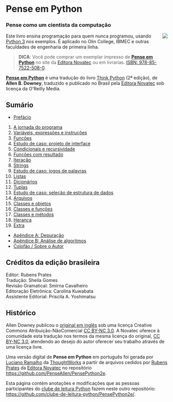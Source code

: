 # Pense em Python

### Pense como um cientista da computação

<a href="https://novatec.com.br/livros/pense-em-python/"><img src="https://github.com/PenseAllen/PensePython2e/raw/master/img/Capa_PenseEmPython167x232.png" align="right" style="margin-left: 20px;"></a>

Este livro ensina programação para quem nunca programou, usando [Python 3](https://www.python.org/) nos exemplos. É aplicado no Olin College, IBMEC e outras faculdades de engenharia de primeira linha.

> __DICA__: Você pode comprar um exemplar impresso de [__Pense em Python__](https://novatec.com.br/livros/pense-em-python/) no site da [Editora Novatec](https://novatec.com.br/livros/pense-em-python/) ou em livrarias. [ISBN: 978-85-7522-508-0](https://novatec.com.br/livros/pense-em-python/).

[__Pense em Python__](https://novatec.com.br/livros/pense-em-python/) é uma tradução do livro [Think Python](http://shop.oreilly.com/product/0636920045267.do) (2ª edição), de __Allen B. Downey__, traduzido e publicado no Brasil pela [Editora Novatec](https://novatec.com.br) sob licença da O'Reilly Media.

## Sumário

* [Prefácio](00-prefacio.md)


1. [A jornada do programa](01-jornada.md)
2. [Variáveis, expressões e instruções](02-vars-expr-instr.md)
3. [Funções](03-funcoes.md)
4. [Estudo de caso: projeto de interface](04-caso-interface.md)
5. [Condicionais e recursividade](05-cond-recur.md)
6. [Funções com resultado](06-funcoes-result.md)
7. [Iteração](07-iteracao.md)
8. [Strings](08-strings.md)
9. [Estudo de caso: jogos de palavras](09-caso-palavras.md)
10. [Listas](10-listas.md)
11. [Dicionários](11-dicionarios.md)
12. [Tuplas](12-tuplas.md)
13. [Estudo de caso: seleção de estrutura de dados](13-caso-estruturas.md)
14. [Arquivos](14-arquivos.md)
15. [Classes e objetos](15-classes-objetos.md)
16. [Classes e funções](16-classes-funcoes.md)
17. [Classes e métodos](17-classes-metodos.md)
18. [Herança](18-heranca.md)
19. [Extra](19-extra.md)


* [Apêndice A: Depuração](A-depuracao.md)
* [Apêndice B: Análise de algoritmos](B-analise-algorit.md)
* [Colofão / Sobre o Autor](C-colofao-autor.md)

## Créditos da edição brasileira

Editor: Rubens Prates<br>
Tradução: Sheila Gomes<br>
Revisão Gramatical: Smirna Cavalheiro<br>
Editoração Eletrônica: Carolina Kuwabata<br>
Assistente Editorial: Priscila A. Yoshimatsu


## Histórico

Allen Downey publicou o [original em inglês](http://greenteapress.com/wp/think-python-2e/) sob uma licença Creative Commons Atribuição-NãoComercial [CC BY-NC 3.0](https://github.com/PenseAllen/PensePython2/blob/master/LICENSE.md). A Novatec oferece à comunidade esta tradução nos termos da mesma licença do original, [CC BY-NC 3.0](https://github.com/PenseAllen/PensePython2/blob/master/LICENSE.md), atendendo ao desejo do autor oferecer seu trabalho através de uma licença livre.

Uma versão digital de __Pense em Python__ em português foi gerada por [Luciano Ramalho](https://twitter.com/ramalhoorg) da [ThoughtWorks](https://www.thoughtworks.com/) a partir de arquivos cedidos por [Rubens Prates](https://novatec.com.br/autores/rprates.php) da [Editora Novatec](https://novatec.com.br) no repositório https://github.com/PenseAllen/PensePython2e.

Esta página contém anotações e modificações que as pessoas participantes do [clube de leitura Python](https://github.com/clube-de-leitura-python/) fazem neste outro repositório: https://github.com/clube-de-leitura-python/PensePython2e/.
